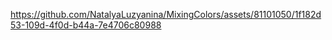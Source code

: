 

https://github.com/NatalyaLuzyanina/MixingColors/assets/81101050/1f182d53-109d-4f0d-b44a-7e4706c80988

